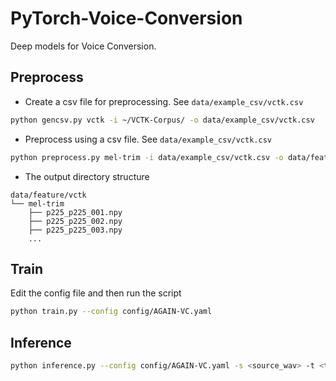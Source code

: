 # PyTorch-Voice-Conversion
Deep models for Voice Conversion.

## Preprocess

- Create a csv file for preprocessing. See `data/example_csv/vctk.csv`
```bash
python gencsv.py vctk -i ~/VCTK-Corpus/ -o data/example_csv/vctk.csv
```

- Preprocess using a csv file. See `data/example_csv/vctk.csv`
```bash
python preprocess.py mel-trim -i data/example_csv/vctk.csv -o data/feature/vctk
```

- The output directory structure
```
data/feature/vctk
└── mel-trim
    ├── p225_p225_001.npy
    ├── p225_p225_002.npy
    ├── p225_p225_003.npy
    ...
```

## Train
Edit the config file and then run the script
```bash
python train.py --config config/AGAIN-VC.yaml
```

## Inference
```bash
python inference.py --config config/AGAIN-VC.yaml -s <source_wav> -t <target_wav> -o <output_wav_or_dir>
```
